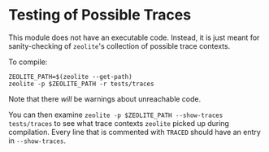 # Testing of Possible Traces

This module does not have an executable code. Instead, it is just meant for
sanity-checking of `zeolite`'s collection of possible trace contexts.

To compile:

```shell
ZEOLITE_PATH=$(zeolite --get-path)
zeolite -p $ZEOLITE_PATH -r tests/traces
```

Note that there *will* be warnings about unreachable code.

You can then examine `zeolite -p $ZEOLITE_PATH --show-traces tests/traces` to
see what trace contexts `zeolite` picked up during compilation. Every line that
is commented with `TRACED` should have an entry in `--show-traces`.
